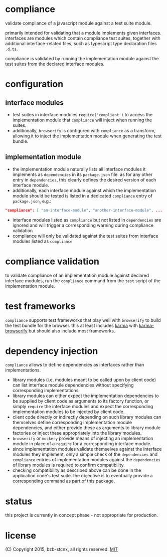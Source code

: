 # compliance
validate compliance of a javascript module against a test suite module.

primarily intended for validating that a module implements given interfaces.
interfaces are modules which contain compliance test suites,
together with additional interface-related files,
such as typescript type declaration files `.d.ts`.

compliance is validated by running the implementation module against the test suites from the declared interface modules.

# configuration
## interface modules
* test suites in interface modules `require('compliant')` to access the implementation module
that `compliance` will inject when running the suites.
* additionally, `browserify` is configured with `compliance` as a transform, allowing it to inject the implementation module when generating the test bundle.

## implementation module
* the implementation module naturally lists all interface modules it implements as `dependencies` in its `package.json` file.
as for any other entry in `dependencies`, this clearly defines the desired version of each interface module.
* additionally, each interface module against which the implementation module should be tested is listed in a dedicated `compliance` entry of `package.json`, e.g.:
```json
"compliance": [ "an-interface-module", "another-interface-module", ... ]
```
* interface modules listed as `compliance` but not listed in `dependencies` are ignored and will trigger a corresponding warning during compliance validation
* compliance will only be validated against the test suites from interface modules listed as `compliance`

# compliance validation
to validate compliance of an implementation module against declared interface modules,
run the `compliance` command from the `test` script of the implementation module.

# test frameworks
`compliance` supports test frameworks that play well with `browserify` to build the test bundle for the browser.
this at least includes [karma](http://karma-runner.github.io/) with [karma-browserify](https://www.npmjs.com/package/karma-browserify) but should also include most frameworks.

# dependency injection
`compliance` allows to define dependencies as interfaces rather than implementations.
* library modules (i.e. modules meant to be called upon by client code) can list interface module dependencies without specifying corresponding implementations.
* library modules can either expect the implementation dependencies to be supplied by client code as arguments to its factory function, or simply `require` the interface modules and expect the corresponding implementation modules to be injected by client code.
* client code directly or indirectly depending on such library modules can themselves define corresponding implementation module dependencies, and either provide these as arguments to library module factories or inject these appropriately into the library modules.
* `browserify` or `mockery` provide means of injecting an implementation module in place of a `require` for a corresponding interface module.
* since implementation modules validate themselves against the interface modules they implement, only a simple check of the `dependencies` and `compliance` entries of implementation modules against the `dependencies` of library modules is required to confirm compatibility.
* checking compatibility as described above can be done in the application code's test suite.
the objective is to eventually provide a corresponding command as part of this package.

# status
this project is currently in concept phase - not appropriate for production.

# license
(C) Copyright 2015, bzb-stcnx,
all rights reserved.
[MIT](./LICENSE)
